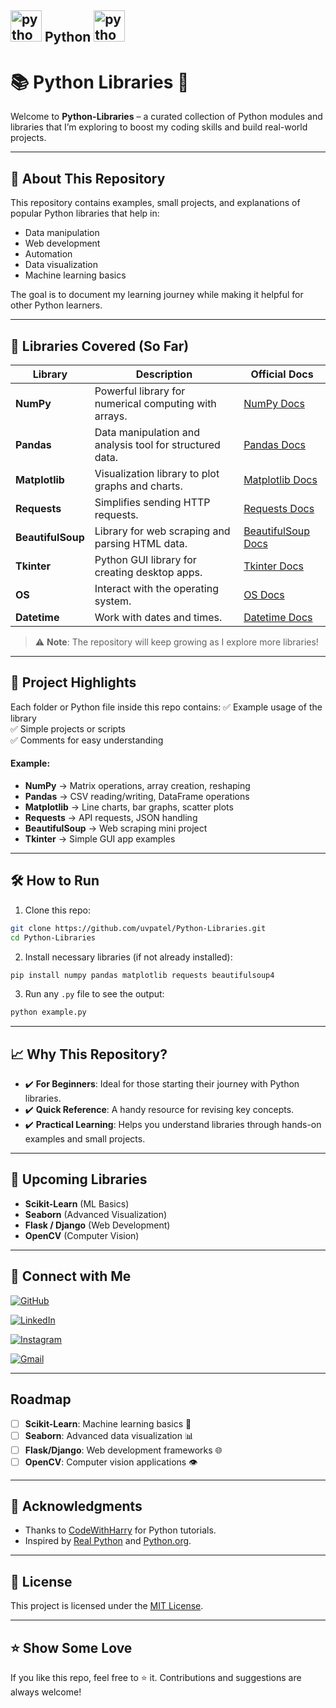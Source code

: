 ## <img src="./assets/python.jpg" alt="python Logo" width="50" height="50"> Python <img src="./assets/python.jpg" alt="python Logo" width="50" height="50"> 
# 📚 Python Libraries 🚀

Welcome to **Python-Libraries** – a curated collection of Python modules and libraries that I’m exploring to boost my coding skills and build real-world projects.

---

## 🔎 About This Repository
This repository contains examples, small projects, and explanations of popular Python libraries that help in:
- Data manipulation
- Web development
- Automation
- Data visualization
- Machine learning basics

The goal is to document my learning journey while making it helpful for other Python learners.

---

## 📂 Libraries Covered (So Far)
| Library         | Description                                               | Official Docs |
|-----------------|-----------------------------------------------------------|---------------|
| **NumPy**       | Powerful library for numerical computing with arrays.     | [NumPy Docs](https://numpy.org/doc/stable/) |
| **Pandas**      | Data manipulation and analysis tool for structured data.  | [Pandas Docs](https://pandas.pydata.org/docs/) |
| **Matplotlib**  | Visualization library to plot graphs and charts.          | [Matplotlib Docs](https://matplotlib.org/stable/index.html) |
| **Requests**    | Simplifies sending HTTP requests.                         | [Requests Docs](https://requests.readthedocs.io/en/master/) |
| **BeautifulSoup** | Library for web scraping and parsing HTML data.        | [BeautifulSoup Docs](https://www.crummy.com/software/BeautifulSoup/bs4/doc/) |
| **Tkinter**     | Python GUI library for creating desktop apps.             | [Tkinter Docs](https://docs.python.org/3/library/tkinter.html) |
| **OS**          | Interact with the operating system.                       | [OS Docs](https://docs.python.org/3/library/os.html) |
| **Datetime**    | Work with dates and times.                                | [Datetime Docs](https://docs.python.org/3/library/datetime.html) |

> ⚠️ **Note**: The repository will keep growing as I explore more libraries!

---

## 🚀 Project Highlights
Each folder or Python file inside this repo contains:
✅ Example usage of the library  
✅ Simple projects or scripts  
✅ Comments for easy understanding  

#### Example:
- **NumPy** → Matrix operations, array creation, reshaping
- **Pandas** → CSV reading/writing, DataFrame operations
- **Matplotlib** → Line charts, bar graphs, scatter plots
- **Requests** → API requests, JSON handling
- **BeautifulSoup** → Web scraping mini project
- **Tkinter** → Simple GUI app examples

---

## 🛠️ How to Run
1. Clone this repo:
```bash
git clone https://github.com/uvpatel/Python-Libraries.git
cd Python-Libraries
```
2. Install necessary libraries (if not already installed):
```bash
pip install numpy pandas matplotlib requests beautifulsoup4
```
3. Run any `.py` file to see the output:
```bash
python example.py
```

---

## 📈 Why This Repository?
- ✔️ **For Beginners**: Ideal for those starting their journey with Python libraries.
- ✔️ **Quick Reference**: A handy resource for revising key concepts.
- ✔️ **Practical Learning**: Helps you understand libraries through hands-on examples and small projects.
---

## 🌱 Upcoming Libraries
- **Scikit-Learn** (ML Basics)
- **Seaborn** (Advanced Visualization)
- **Flask / Django** (Web Development)
- **OpenCV** (Computer Vision)

---

## 🤝 Connect with Me
[![GitHub](https://img.shields.io/badge/GitHub-uvpatel-181717?style=for-the-badge&logo=github)](https://github.com/uvpatel)

[![LinkedIn](https://img.shields.io/badge/LinkedIn-Urvil%20Patel-blue?style=for-the-badge&logo=linkedin)](https://www.linkedin.com/in/urvil-patel-6995a0320/)

[![Instagram](https://img.shields.io/badge/Instagram-patelurvilv-E4405F?style=for-the-badge&logo=instagram)](https://www.instagram.com/patelurvilv/)

[![Gmail](https://img.shields.io/badge/Gmail-uvpatel7271@gmail.com-D14836?style=for-the-badge&logo=gmail)](mailto:uvpatel7271@gmail.com)

---
## Roadmap
- [ ] **Scikit-Learn**:  Machine learning basics 🤖
- [ ] **Seaborn**: Advanced data visualization 📊
- [ ] **Flask/Django**: Web development frameworks  🌐
- [ ] **OpenCV**: Computer vision applications 👁️

---

## 🙏 Acknowledgments
- Thanks to [CodeWithHarry](https://www.codewithharry.com/) for Python tutorials.
- Inspired by [Real Python](https://realpython.com/) and [Python.org](https://www.python.org/).
  
---

##  📜 License
This project is licensed under the [MIT License](https://github.com/uvpatel/Python-Libraries/blob/main/LICENSE).

---
## ⭐ Show Some Love
If you like this repo, feel free to ⭐ it. Contributions and suggestions are always welcome!
